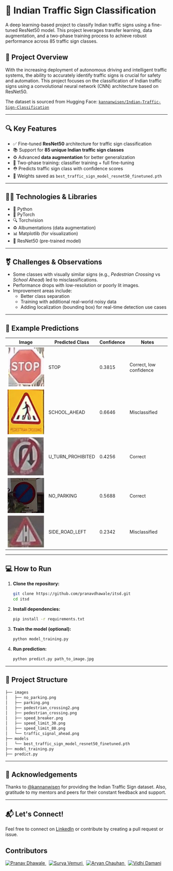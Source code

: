 # 🚦 Indian Traffic Sign Classification

A deep learning-based project to classify Indian traffic signs using a fine-tuned ResNet50 model. This project leverages transfer learning, data augmentation, and a two-phase training process to achieve robust performance across 85 traffic sign classes.

## 📌 Project Overview

With the increasing deployment of autonomous driving and intelligent traffic systems, the ability to accurately identify traffic signs is crucial for safety and automation. This project focuses on the classification of Indian traffic signs using a convolutional neural network (CNN) architecture based on ResNet50.

The dataset is sourced from Hugging Face: [`kannanwisen/Indian-Traffic-Sign-Classification`](https://huggingface.co/datasets/kannanwisen/Indian-Traffic-Sign-Classification)

---

## 🔍 Key Features

- ✅ Fine-tuned **ResNet50** architecture for traffic sign classification
- 📚 Support for **85 unique Indian traffic sign classes**
- ♻️ Advanced **data augmentation** for better generalization
- 🧐 Two-phase training: classifier training + full fine-tuning
- ⛑️ Predicts traffic sign class with confidence scores
- 📀 Weights saved as `best_traffic_sign_model_resnet50_finetuned.pth`

---

## 🧑‍🧬 Technologies & Libraries

- 🐍 Python
- 🧱 PyTorch
- 🔍 Torchvision
- ♻️ Albumentations (data augmentation)
- 📊 Matplotlib (for visualization)
- 🧦 ResNet50 (pre-trained model)

---

## ⚧ Challenges & Observations

- Some classes with visually similar signs (e.g., _Pedestrian Crossing_ vs _School Ahead_) led to misclassifications.
- Performance drops with low-resolution or poorly lit images.
- Improvement areas include:
  - Better class separation
  - Training with additional real-world noisy data
  - Adding localization (bounding box) for real-time detection use cases

---

## 🧪 Example Predictions

| Image                                                    | Predicted Class   | Confidence | Notes                   |
| -------------------------------------------------------- | ----------------- | ---------- | ----------------------- |
| ![STOP](./images/stop.png)                               | STOP              | 0.3815     | Correct, low confidence |
| ![Pedestrian Crossing](./images/pedestrian_crossing.png) | SCHOOL_AHEAD      | 0.6646     | Misclassified           |
| ![No U Turn](./images/no_u_turn.png)                     | U_TURN_PROHIBITED | 0.4256     | Correct                 |
| ![No Parking](./images/no_parking.png)                   | NO_PARKING        | 0.5688     | Correct                 |
| ![Divider Ahead](./images/divider_ahead.png)             | SIDE_ROAD_LEFT    | 0.2342     | Misclassified           |

---

## 💻 How to Run

1. **Clone the repository:**

   ```bash
   git clone https://github.com/pranavdhawale/itsd.git
   cd itsd
   ```

2. **Install dependencies:**

   ```bash
   pip install -r requirements.txt
   ```

3. **Train the model (optional):**

   ```bash
   python model_training.py
   ```

4. **Run prediction:**
   ```bash
   python predict.py path_to_image.jpg
   ```

---

## 📁 Project Structure

```
├── images
│   ├── no_parking.png
│   ├── parking.png
│   ├── pedestrian_crossing2.png
│   ├── pedestrian_crossing.png
│   ├── speed_breaker.png
│   ├── speed_limit_30.png
│   ├── speed_limit_80.png
│   └── traffic_signal_ahead.png
├── models
│   └── best_traffic_sign_model_resnet50_finetuned.pth
├── model_training.py
├── predict.py
```

---

## 🙌 Acknowledgements

Thanks to [@kannanwisen](https://huggingface.co/kannanwisen) for providing the Indian Traffic Sign dataset. Also, gratitude to my mentors and peers for their constant feedback and support.

---

## 📬 Let's Connect!

Feel free to connect on
[LinkedIn](https://www.linkedin.com/in/pranav-dhawale-324452212/)
or contribute by creating a pull request or issue.

## Contributors

<a href="https://github.com/pranavdhawale">
  <img src="https://avatars.githubusercontent.com/pranavdhawale?v=4" width="50px;" alt="Pranav Dhawale"/>
</a>
&nbsp;
<a href="https://github.com/pranavdhawale">
  <img src="https://avatars.githubusercontent.com/suryavemuri30?v=4" width="50px;" border-radius="20%" alt="Surya Vemuri"/>
</a>
&nbsp;
<a href="https://github.com/pranavdhawale">
  <img src="https://avatars.githubusercontent.com/28aryan?v=4" width="50px;" border-radius="20%" alt="Aryan Chauhan"/>
</a>
&nbsp;
<a href="https://github.com/pranavdhawale">
  <img src="https://avatars.githubusercontent.com/vidhi-damani?v=4" width="50px;" border-radius="20%" alt="Vidhi Damani"/>
</a>
